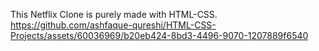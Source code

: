 This Netflix Clone is purely made with HTML-CSS.  
https://github.com/ashfaque-qureshi/HTML-CSS-Projects/assets/60036969/b20eb424-8bd3-4496-9070-1207889f6540
